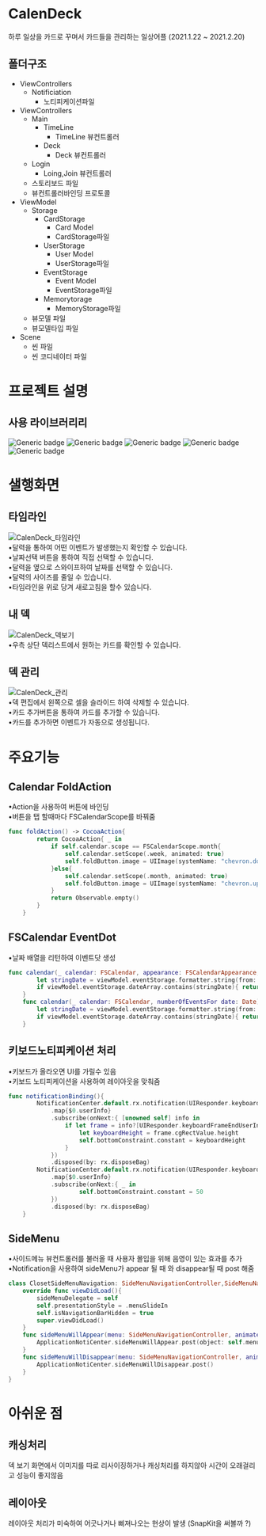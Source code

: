 # CalenDeck
하루 일상을 카드로 꾸며서 카드들을 관리하는 일상어플 (2021.1.22 ~ 2021.2.20)

## 폴더구조
* ViewControllers
  * Notificiation
    * 노티피케이션파일
* ViewControllers
  * Main
    * TimeLine
      * TimeLine 뷰컨트롤러
    * Deck
      * Deck 뷰컨트롤러
  * Login
    * Loing,Join 뷰컨트롤러
  * 스토리보드 파일
  * 뷰컨트롤러바인딩 프로토콜
* ViewModel
  * Storage
    * CardStorage
      * Card Model
      * CardStorage파일
    * UserStorage
      * User Model
      * UserStorage파일
    * EventStorage
      * Event Model
      * EventStorage파일
    * Memorytorage
      * MemoryStorage파일
  * 뷰모델 파일
  * 뷰모델타입 파일
* Scene
  * 씬 파일
  * 씬 코디네이터 파일
  
  
# 프로젝트 설명
## 사용 라이브러리리
![Generic badge](https://img.shields.io/badge/RxSwift-5.1.3-blue.svg)
![Generic badge](https://img.shields.io/badge/Action-4.2.0-blue.svg)
![Generic badge](https://img.shields.io/badge/NSObject+Rx-5.1.0-blue.svg)
![Generic badge](https://img.shields.io/badge/FSCalendar-2.8.2-blue.svg)
![Generic badge](https://img.shields.io/badge/SideMenu-6.5.0-blue.svg)
# 샐행화면
## 타임라인
![CalenDeck_타임라인](https://user-images.githubusercontent.com/73823603/130416902-083133e0-ed71-4b75-9ab3-80bc7b3ad230.gif)   
•달력을 통하여 어떤 이벤트가 발생했는지 확인할 수 있습니다.    
•날짜선택 버튼을 통하여 직접 선택할 수 있습니다.  
•달력을 옆으로 스와이프하여 날짜를 선택할 수 있습니다.   
•달력의 사이즈를 줄일 수 있습니다.  
•타임라인을 위로 당겨 새로고침을 할수 있습니다.
## 내 덱
![CalenDeck_덱보기](https://user-images.githubusercontent.com/73823603/130416751-f9f40e97-55fb-46f9-bcd8-4d6465ea3856.gif)  
•우측 상단 덱리스트에서 원하는 카드를 확인할 수 있습니다.  
## 덱 관리
![CalenDeck_관리](https://user-images.githubusercontent.com/73823603/130416672-3ae8c2c0-2c28-433e-9acb-f3cc4580eff2.gif)  
•덱 편집에서 왼쪽으로 셀을 슬라이드 하여 삭제할 수 있습니다.  
•카드 추가버튼을 통하여 카드를 추가할 수 있습니다.  
•카드를 추가하면 이벤트가 자동으로 생성됩니다.  


# 주요기능 
## Calendar FoldAction
•Action을 사용하여 버튼에 바인딩  
•버튼을 탭 할때마다 FSCalendarScope를 바꿔줌
```swift
func foldAction() -> CocoaAction{
        return CocoaAction{ _ in
            if self.calendar.scope == FSCalendarScope.month{
                self.calendar.setScope(.week, animated: true)
                self.foldButton.image = UIImage(systemName: "chevron.down")
            }else{
                self.calendar.setScope(.month, animated: true)
                self.foldButton.image = UIImage(systemName: "chevron.up")
            }
            return Observable.empty()
        }
    }
```
## FSCalendar EventDot
•날짜 배열을 리턴하여 이벤트닷 생성
```swift
func calendar(_ calendar: FSCalendar, appearance: FSCalendarAppearance, eventDefaultColorsFor date: Date) -> [UIColor]? {
        let stringDate = viewModel.eventStorage.formatter.string(from: date)
        if viewModel.eventStorage.dateArray.contains(stringDate){ return [#colorLiteral(red: 1, green: 1, blue: 1, alpha: 1)] } else { return [#colorLiteral(red: 0, green: 0, blue: 0, alpha: 1)] }
    }
    func calendar(_ calendar: FSCalendar, numberOfEventsFor date: Date) -> Int {
        let stringDate = viewModel.eventStorage.formatter.string(from: date)
        if viewModel.eventStorage.dateArray.contains(stringDate){ return 1 } else { return 0 }
    }
```
## 키보드노티피케이션 처리
•키보드가 올라오면 UI를 가릴수 있음  
•키보드 노티피케이션을 사용하여 레이아웃을 맞춰줌
```swift
func notificationBinding(){
        NotificationCenter.default.rx.notification(UIResponder.keyboardWillShowNotification)
            .map{$0.userInfo}
            .subscribe(onNext:{ [unowned self] info in
                if let frame = info?[UIResponder.keyboardFrameEndUserInfoKey] as? NSValue{
                    let keyboardHeight = frame.cgRectValue.height
                    self.bottomConstraint.constant = keyboardHeight
                }
            })
            .disposed(by: rx.disposeBag)
        NotificationCenter.default.rx.notification(UIResponder.keyboardWillHideNotification)
            .map{$0.userInfo}
            .subscribe(onNext:{ _ in
                    self.bottomConstraint.constant = 50
            })
            .disposed(by: rx.disposeBag)
    }
```
## SideMenu
•사이드메뉴 뷰컨트롤러를 불러올 때 사용자 몰입을 위해 음영이 있는 효과를 추가  
•Notification을 사용하여 sideMenu가 appear 될 때 와 disappear될 때 post 해줌
```swift
class ClosetSideMenuNavigation: SideMenuNavigationController,SideMenuNavigationControllerDelegate {
    override func viewDidLoad(){
        sideMenuDelegate = self
        self.presentationStyle = .menuSlideIn
        self.isNavigationBarHidden = true
        super.viewDidLoad()
    }
    func sideMenuWillAppear(menu: SideMenuNavigationController, animated: Bool) {
        ApplicationNotiCenter.sideMenuWillAppear.post(object: self.menuWidth)
    }
    func sideMenuWillDisappear(menu: SideMenuNavigationController, animated: Bool) {
        ApplicationNotiCenter.sideMenuWillDisappear.post()
    }
}
```
# 아쉬운 점
## 캐싱처리
덱 보기 화면에서 이미지를 따로 리사이징하거나 캐싱처리를 하지않아 시간이 오래걸리고 성능이 좋지않음
## 레이아웃
레이아웃 처리가 미숙하여 어긋나거나 삐져나오는 현상이 발생 (SnapKit을 써볼까 ?)
